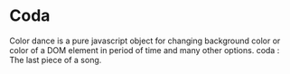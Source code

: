 # Coda
Color dance is a pure javascript object for changing background color or color of a DOM element in period of time and many other options.
coda : The last piece of a song.
